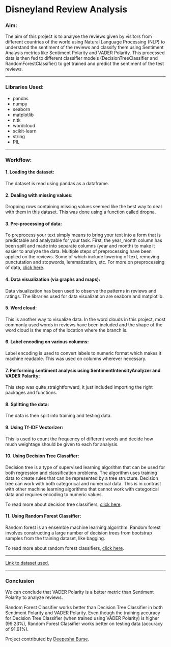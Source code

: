 # Disneyland Review Analysis

### Aim:

The aim of this project is to analyse the reviews given by visitors from different countries of the world using Natural Language Processing (NLP) to understand the sentiment of the reviews and classify them using Sentiment Analysis metrics like Sentiment Polarity and VADER Polarity. This processed data is then fed to different classifier models (DecisionTreeClassifier and RandomForestClassifier) to get trained and predict the sentiment of the test reviews.

---

### Libraries Used:
- pandas
- numpy
- seaborn
- matplotlib
- nltk
- wordcloud
- scikit-learn
- string
- PIL

---

### Workflow:
#### 1. Loading the dataset: 
The dataset is read using pandas as a dataframe.
#### 2. Dealing with missing values: 
Dropping rows containing missing values seemed like the best way to deal with them in this dataset. This was done using a function called dropna.
#### 3. Pre-processing of data:
To preprocess your text simply means to bring your text into a form that is predictable and analyzable for your task. First, the year_month column has been spilt and made
into separate columns (year and month) to make it easier to analyze the data. Multiple steps of preprocessing have been applied on the reviews. Some of which include lowering
of text, removing punctutation and stopwords, lemmatization, etc. For more on preprocessing of data, [click here](https://github.com/girlscript/winter-of-contributing/tree/Datascience_With_Python/Datascience_With_Python/Natural%20Language%20Processing/Tutorials/Text%20Preprocessing).
#### 4. Data visualization (via graphs and maps):
Data visualization has been used to observe the patterns in reviews and ratings. The libraries used for data visualization are seaborn and matplotlib.
#### 5. Word cloud:
This is another way to visualize data. In the word clouds in this project, most commonly used words in reviews have been included and the shape of the word cloud is the
map of the location where the branch is.
#### 6. Label encoding on various columns:
Label encoding is used to convert labels to numeric format which makes it machine readable. This was used on columns wherever necessary.
#### 7. Performing sentiment analysis using SentimentIntensityAnalyzer and VADER Polarity:
This step was quite straightforward, it just included importing the right packages and functions.
#### 8. Splitting the data:
The data is then spilt into training and testing data.
#### 9. Using Tf-IDF Vectorizer:
This is used to count the frequency of different words and decide how much weightage should be given to each for analysis.
#### 10. Using Decision Tree Classifier:
Decision tree is a type of supervised learning algorithm that can be used for both regression and classification problems. The algorithm uses training data to create rules that can be represented by a tree structure. Decision tree can work with both categorical and numerical data. This is in contrast with other machine learning algorithms that cannot work with categorical data and requires encoding to numeric values.

To read more about decision tree classifiers, [click here](https://machinelearningknowledge.ai/decision-tree-classifier-in-python-sklearn-with-example/).
#### 11. Using Random Forest Classifier:
Random forest is an ensemble machine learning algorithm. Random forest involves constructing a large number of decision trees from bootstrap samples from the training dataset, like bagging.

To read more about random forest classifiers, [click here](https://machinelearningmastery.com/random-forest-ensemble-in-python/).

---

[Link to dataset used.](https://www.kaggle.com/arushchillar/disneyland-reviews?select=DisneylandReviews.csv)

---

### Conclusion

We can conclude that VADER Polarity is a better metric than Sentiment Polarity to analyze reviews.

Random Forest Classifier works better than Decision Tree Classifier in both Sentiment Polarity and VADER Polarity. Even though the training accuracy for Decision Tree Classifier (when trained using VADER Polarity) is higher (99.23%), Random Forest Classifier works better on testing data (accuracy of 91.61%).

Project contributed by [Deepesha Burse](https://github.com/deepeshaburse).
